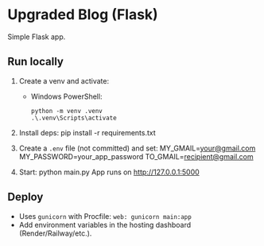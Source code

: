 # Upgraded Blog (Flask)

Simple Flask app.

## Run locally
1. Create a venv and activate:
   - Windows PowerShell:
     ```
     python -m venv .venv
     .\.venv\Scripts\activate
     ```
2. Install deps:
   pip install -r requirements.txt

3. Create a `.env` file (not committed) and set:
   MY_GMAIL=your@gmail.com
   MY_PASSWORD=your_app_password
   TO_GMAIL=recipient@gmail.com

4. Start:
   python main.py
   App runs on http://127.0.0.1:5000

## Deploy
- Uses `gunicorn` with Procfile: `web: gunicorn main:app`
- Add environment variables in the hosting dashboard (Render/Railway/etc.).
